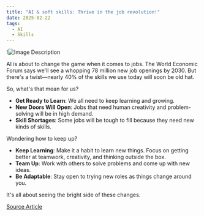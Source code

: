 ```yaml
---
title: "AI & soft skills: Thrive in the job revolution!"
date: 2025-02-22
tags:
  - AI
  - Skills
---
```

!![Image Description](/images/3003.jpg)

AI is about to change the game when it comes to jobs. The World Economic Forum says we'll see a whopping 78 million new job openings by 2030. But there's a twist—nearly 40% of the skills we use today will soon be old hat.

So, what's that mean for us?

- **Get Ready to Learn**: We all need to keep learning and growing.
- **New Doors Will Open**: Jobs that need human creativity and problem-solving will be in high demand.
- **Skill Shortages**: Some jobs will be tough to fill because they need new kinds of skills.

Wondering how to keep up?

- **Keep Learning**: Make it a habit to learn new things. Focus on getting better at teamwork, creativity, and thinking outside the box.
- **Team Up**: Work with others to solve problems and come up with new ideas.
- **Be Adaptable**: Stay open to trying new roles as things change around you.

It's all about seeing the bright side of these changes. 

[Source Article](https://www.zdnet.com/article/the-most-critical-job-skill-you-need-to-thrive-in-the-ai-revolution/)
